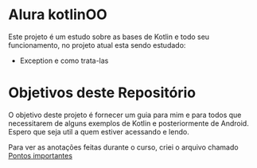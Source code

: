 # Alura kotlinOO

<p>Este projeto é um estudo sobre as bases de Kotlin e todo seu funcionamento, no projeto atual esta sendo estudado:</p>

* Exception e como trata-las

# Objetivos deste Repositório

<p>O objetivo deste projeto é fornecer um guia para mim e para todos que necessitarem de alguns exemplos de Kotlin e posteriormente de Android.
Espero que seja util a quem estiver acessando e lendo.</p>

<p>Para ver as anotações feitas durante o curso, criei o arquivo chamado <a href="https://github.com/KaioSantos32/kotlinOO/blob/exceptions/pontos_importantes.md" target="blank">Pontos importantes</a></p>

